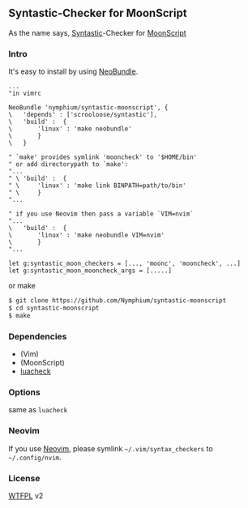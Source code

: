 ## Syntastic-Checker for MoonScript
As the name says, [Syntastic](https://github.com/scrooloose/syntastic)-Checker for [MoonScript](http://moonscript.org/)

### Intro
It's easy to install by using [NeoBundle](https://github.com/Shougo/NeoBundle.vim).
```Vim
...
"in vimrc

NeoBundle 'nymphium/syntastic-moonscript', {
\	'depends' : ['scrooloose/syntastic'],
\	'build' :  {
\		'linux' : 'make neobundle'
\		}
\	}

" `make' provides symlink 'mooncheck' to '$HOME/bin'
" or add directorypath to `make':
"...
" \	'build' :  {
" \		'linux' : 'make link BINPATH=path/to/bin'
" \		}
"...

" if you use Neovim then pass a variable `VIM=nvim`
"...
\	'build' :  {
\		'linux' : 'make neobundle VIM=nvim'
\		}
"...

let g:syntastic_moon_checkers = [..., 'moonc', 'mooncheck', ...]
let g:syntastic_moon_mooncheck_args = [.....]
```

or make
```bash
$ git clone https://github.com/Nymphium/syntastic-moonscript
$ cd syntastic-moonscript
$ make
```

### Dependencies
- (Vim)
- (MoonScript)
- [luacheck](http://luacheck.readthedocs.org/)

### Options
same as `luacheck`

### Neovim
If you use [Neovim](http://github.com/neovim/neovim), please symlink `~/.vim/syntax_checkers` to `~/.config/nvim`.

### License
[WTFPL](http://www.wtfpl.net/) v2
